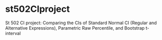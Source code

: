 # st502CIproject
St 502 CI project: Comparing the CIs of Standard Normal CI (Regular and Alternative Expressions), Parametric Raw Percentile, and Bootstrap t-interval
